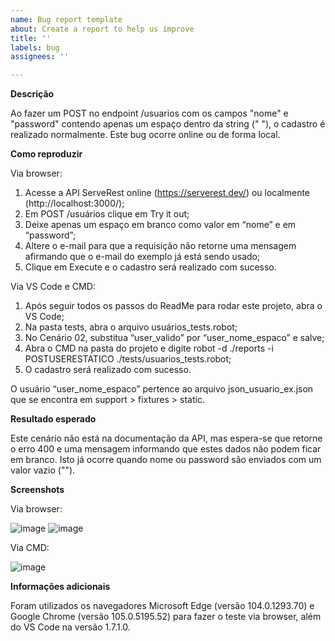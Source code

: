 ```yaml
---
name: Bug report template
about: Create a report to help us improve
title: ''
labels: bug
assignees: ''

---
```


**Descrição**

Ao fazer um POST no endpoint /usuarios com os campos "nome" e "password" contendo apenas um espaço dentro da string (" "), o cadastro é realizado normalmente. Este bug ocorre online ou de forma local. 

**Como reproduzir**

Via browser:
1. Acesse a API ServeRest online (https://serverest.dev/) ou localmente (http://localhost:3000/);
2. Em POST /usuários clique em Try it out;
3. Deixe apenas um espaço em branco como valor em “nome” e em “password”;
4. Altere o e-mail para que a requisição não retorne uma mensagem afirmando que o e-mail do exemplo já está sendo usado;
5. Clique em Execute e o cadastro será realizado com sucesso.

Via VS Code e CMD:
1. Após seguir todos os passos do ReadMe para rodar este projeto, abra o VS Code;
2. Na pasta tests, abra o arquivo usuários_tests.robot;
3. No Cenário 02, substitua “user_valido” por “user_nome_espaco” e salve;
4. Abra o CMD na pasta do projeto e digite robot -d ./reports -i POSTUSERESTATICO ./tests/usuarios_tests.robot;
5. O cadastro será realizado com sucesso.

O usuário “user_nome_espaco” pertence ao arquivo json_usuario_ex.json que se encontra em support > fixtures > static.

**Resultado esperado**

Este cenário não está na documentação da API, mas espera-se que retorne o erro 400 e uma mensagem informando que estes dados não podem ficar em branco. Isto já ocorre quando nome ou password são enviados com um valor vazio ("").


**Screenshots**

Via browser:

![image](https://user-images.githubusercontent.com/100487940/188249976-1b99ac7d-916f-48ae-9ccc-c10df61804d4.png)
![image](https://user-images.githubusercontent.com/100487940/188249992-92aeafbd-e2c3-4711-b647-2ac3a4ab9bdf.png)


Via CMD:

![image](https://user-images.githubusercontent.com/100487940/188249937-91a271c1-60d5-4adb-b9b5-0b2eaadd20e6.png)

**Informações adicionais**

Foram utilizados os navegadores Microsoft Edge (versão 104.0.1293.70) e Google Chrome (versão 105.0.5195.52) para fazer o teste via browser, além do VS Code na versão 1.7.1.0.

